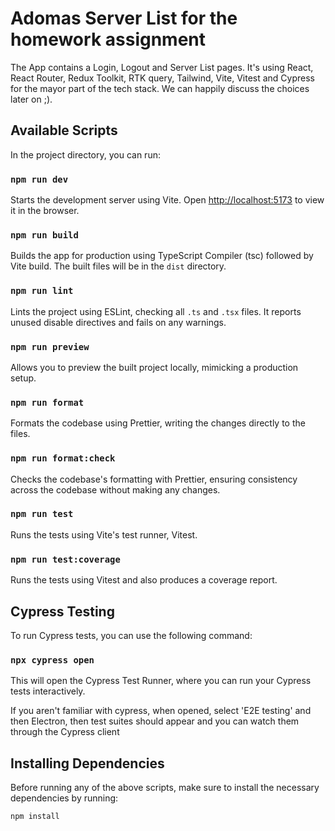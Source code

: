 # Adomas Server List for the homework assignment

The App contains a Login, Logout and Server List pages. It's using React, React Router, Redux Toolkit, RTK query, Tailwind, Vite, Vitest and Cypress for the mayor part of the tech stack. We can happily discuss the choices later on ;).

## Available Scripts

In the project directory, you can run:

### `npm run dev`

Starts the development server using Vite. Open [http://localhost:5173](http://localhost:5173) to view it in the browser.

### `npm run build`

Builds the app for production using TypeScript Compiler (tsc) followed by Vite build. The built files will be in the `dist` directory.

### `npm run lint`

Lints the project using ESLint, checking all `.ts` and `.tsx` files. It reports unused disable directives and fails on any warnings.

### `npm run preview`

Allows you to preview the built project locally, mimicking a production setup.

### `npm run format`

Formats the codebase using Prettier, writing the changes directly to the files.

### `npm run format:check`

Checks the codebase's formatting with Prettier, ensuring consistency across the codebase without making any changes.

### `npm run test`

Runs the tests using Vite's test runner, Vitest.

### `npm run test:coverage`

Runs the tests using Vitest and also produces a coverage report.

## Cypress Testing

To run Cypress tests, you can use the following command:

### `npx cypress open`

This will open the Cypress Test Runner, where you can run your Cypress tests interactively.

If you aren't familiar with cypress, when opened, select 'E2E testing' and then Electron, then test suites should appear and you can watch them through the Cypress client

## Installing Dependencies

Before running any of the above scripts, make sure to install the necessary dependencies by running:

```sh
npm install
```
